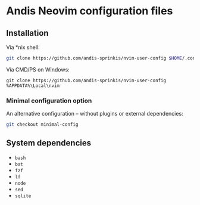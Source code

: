 # Andis Neovim configuration files

## Installation

Via \*nix shell:

```sh
git clone https://github.com/andis-sprinkis/nvim-user-config $HOME/.config/nvim
```

Via CMD/PS on Windows:

```dos
git clone https://github.com/andis-sprinkis/nvim-user-config %APPDATA%\Local\nvim
```

### Minimal configuration option

An alternative configuration – without plugins or external dependencies:

```sh
git checkout minimal-config
```

## System dependencies

-   `bash`
-   `bat`
-   `fzf`
-   `lf`
-   `node`
-   `sed`
-   `sqlite`
